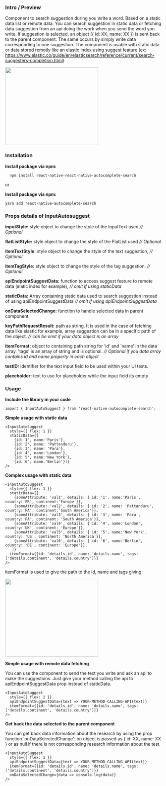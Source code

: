 ### Intro / Preview

Component to search suggestion during you write a word. Based on a static data list or remote data. You can search suggestion in static data or fetching data suggestion from an api doing the work when you send the word you write. If suggestion is selected, an object ({ id: XX, name: XX }) is sent back to the parent component. The same occurs by simply write data corresponding to one suggestion. The component is usable with static data or data stored remotly like an elastic index using suggest feature (ex: https://www.elastic.co/guide/en/elasticsearch/reference/current/search-suggesters-completion.html).

<img src="https://raw.githubusercontent.com/najeal/react-native-autocomplete-search/master/examples/result_images/react-native-autocomplete-search-complex.png" width="300" height="250"/>

### Installation



**Install package via npm:**
```
  npm install react-native-react-native-autocomplete-search
```

or

**Install package via npm:**
```
yarn add react-native-autocomplete-search
```

### Props details of InputAutosuggest

**inputStyle:** style object to change the style of the InputText used *// Optional*

**flatListStyle:** style object to change the style of the FlatList used *// Optional*

**itemTextStyle:** style object to change the style of the text suggestion, *// Optional*

**itemTagStyle:** style object to change the style of the tag suggestion, *// Optional*

**apiEndpointSuggestData:** function to access suggest feature to remote data (elatic index for example), *// omit if using staticData*

**staticData:** Array containing static data used to search suggestion instead of using apiEndpointSuggestData *// omit if using apiEndpointSuggestData*

**onDataSelectedChange:** function to handle selected data in parent component

**keyPathRequestResult:** path as string. It is used in the case of fetching data like elastic for example, array suggestion can be in a specific path of the object. *// can be omit if your data object is an array*

**itemFormat:** object to containing path string for 'id' and 'name' in the data array. 'tags' is an array of string and is optional. *// Optional if you data array contains id and name property in each object*

**testID:** identifier for the text input field to be used within your UI tests.

**placeholder:** text to use for placeholder while the input field its empty

### Usage
**Include the library in your code**
```
import { InputAutoSuggest } from 'react-native-autocomplete-search';
```

**Simple usage with static data**

```
<InputAutoSuggest
  style={{ flex: 1 }}
  staticData={[
    {id:'1', name:'Paris'},
    {id:'2', name: 'Pattanduru'},
    {id:'3', name: 'Para'},
    {id:'4', name:'London'},
    {id:'5', name:'New York'},
    {id:'6', name:'Berlin'}]}
/>
```

**Complex usage with static data**
```
<InputAutoSuggest
  style={{ flex: 1 }}
  staticData={[
    {someAttribute: 'val1', details: { id: '1', name:'Paris', country:'FR', continent:'Europe'}},
    {someAttribute: 'val2', details: { id: '2', name: 'Pattanduru', country:'PA', continent:'South America'}},
    {someAttribute: 'val3', details: { id: '3', name: 'Para', country:'PA', continent: 'South America'}},
    {someAttribute: 'val4', details: { id: '4', name:'London', country:'UK', continent: 'Europe'}},
    {someAttribute: 'val5', details: { id: '5', name:'New York', country: 'US', continent: 'North America'}},
    {someAttribute: 'val6', details: { id: '6', name:'Berlin', country: 'DE', continent: 'Europe'}},
   ]}
  itemFormat={{id: 'details.id', name: 'details.name', tags:['details.continent', 'details.country']}}
/>
```

itemFormat is used to give the path to the id, name and tags giving:

<img src="https://raw.githubusercontent.com/najeal/react-native-autocomplete-search/master/examples/result_images/react-native-autocomplete-search-complex.png" width="300" height="250"/>


**Simple usage with remote data fetching**

You can use the component to send the text you write and ask an api to make the suggestions. Just give your method calling the api to apiEndpointSuggestData prop instead of staticData.
```
<InputAutoSuggest
  style={{ flex: 1 }}
  apiEndpointSuggestData={text => YOUR-METHOD-CALLING-API(text)}
  itemFormat={{id: 'details.id', name: 'details.name', tags:['details.continent', 'details.country']}}
/>
```

**Get back the data selected to the parent component**

You can get back data information about the research by using the prop function 'onDataSelectedChange':
on object is passed as { id: XX, name: XX } or as null if there is not corresponding research information about the test.

```
<InputAutoSuggest
  style={{ flex: 1 }}
  apiEndpointSuggestData={text => YOUR-METHOD-CALLING-API(text)}
  itemFormat={{id: 'details.id', name: 'details.name', tags:['details.continent', 'details.country']}}
  onDataSelectedChange={data => console.log(data)}
/>
```

